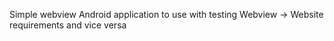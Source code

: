 Simple webview Android application to use with testing Webview -> Website requirements and vice versa
